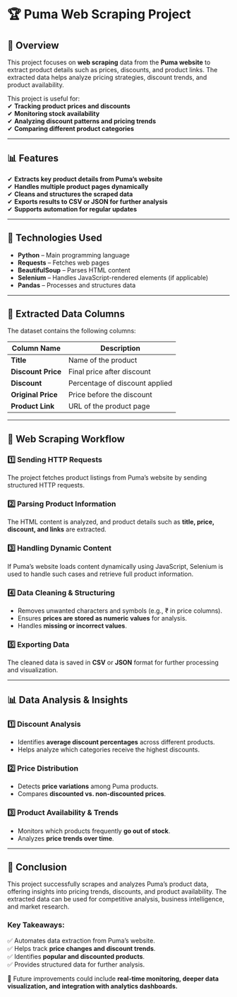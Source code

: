 # 🏆 Puma Web Scraping Project  

## 📌 Overview  
This project focuses on **web scraping** data from the **Puma website** to extract product details such as prices, discounts, and product links. The extracted data helps analyze pricing strategies, discount trends, and product availability.  

This project is useful for:  
✔ **Tracking product prices and discounts**  
✔ **Monitoring stock availability**  
✔ **Analyzing discount patterns and pricing trends**  
✔ **Comparing different product categories**  

---

## 📊 Features  
✔ **Extracts key product details from Puma’s website**  
✔ **Handles multiple product pages dynamically**  
✔ **Cleans and structures the scraped data**  
✔ **Exports results to CSV or JSON for further analysis**  
✔ **Supports automation for regular updates**  

---

## 📜 Technologies Used  
- **Python** – Main programming language  
- **Requests** – Fetches web pages  
- **BeautifulSoup** – Parses HTML content  
- **Selenium** – Handles JavaScript-rendered elements (if applicable)  
- **Pandas** – Processes and structures data  

---

## 📌 Extracted Data Columns  

The dataset contains the following columns:  

| Column Name       | Description |
|-------------------|------------|
| **Title**         | Name of the product |
| **Discount Price**| Final price after discount |
| **Discount**      | Percentage of discount applied |
| **Original Price**| Price before the discount |
| **Product Link**  | URL of the product page |

---

## 📌 Web Scraping Workflow  

### **1️⃣ Sending HTTP Requests**  
The project fetches product listings from Puma’s website by sending structured HTTP requests.  

### **2️⃣ Parsing Product Information**  
The HTML content is analyzed, and product details such as **title, price, discount, and links** are extracted.  

### **3️⃣ Handling Dynamic Content**  
If Puma’s website loads content dynamically using JavaScript, Selenium is used to handle such cases and retrieve full product information.  

### **4️⃣ Data Cleaning & Structuring**  
- Removes unwanted characters and symbols (e.g., ₹ in price columns).  
- Ensures **prices are stored as numeric values** for analysis.  
- Handles **missing or incorrect values**.  

### **5️⃣ Exporting Data**  
The cleaned data is saved in **CSV** or **JSON** format for further processing and visualization.  

---

## 📊 Data Analysis & Insights  

### **1️⃣ Discount Analysis**  
- Identifies **average discount percentages** across different products.  
- Helps analyze which categories receive the highest discounts.  

### **2️⃣ Price Distribution**  
- Detects **price variations** among Puma products.  
- Compares **discounted vs. non-discounted prices**.  

### **3️⃣ Product Availability & Trends**  
- Monitors which products frequently **go out of stock**.  
- Analyzes **price trends over time**.  

---

## 📌 Conclusion  

This project successfully scrapes and analyzes Puma’s product data, offering insights into pricing trends, discounts, and product availability. The extracted data can be used for competitive analysis, business intelligence, and market research.  

### **Key Takeaways:**  
✅ Automates data extraction from Puma’s website.  
✅ Helps track **price changes and discount trends**.  
✅ Identifies **popular and discounted products**.  
✅ Provides structured data for further analysis.  

🚀 Future improvements could include **real-time monitoring, deeper data visualization, and integration with analytics dashboards.**  
